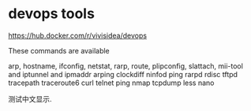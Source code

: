
# devops tools

https://hub.docker.com/r/vivisidea/devops

These commands are available

arp, hostname, ifconfig, netstat, rarp, route, 
plipconfig, slattach, mii-tool and iptunnel and ipmaddr
arping clockdiff ninfod ping rarpd rdisc tftpd tracepath traceroute6
curl telnet ping nmap tcpdump
less
nano

测试中文显示.